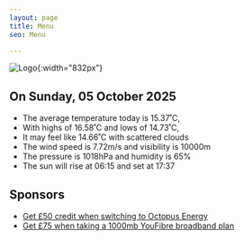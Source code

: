 ```yaml
---
layout: page
title: Menu
seo: Menu

---
```


![Logo](/images/logo.jpg){:width="832px"}

<!-- weather_marker starts -->
## On Sunday, 05 October 2025

- The average temperature today is 15.37˚C,
- With highs of 16.58˚C and lows of 14.73˚C,
- It may feel like 14.66˚C with scattered clouds
- The wind speed is 7.72m/s and visibility is 10000m
- The pressure is 1018hPa and humidity is 65%
- The sun will rise at 06:15 and set at 17:37

<!-- weather_marker ends -->

## Sponsors

- [Get £50 credit when switching to Octopus Energy](https://bit.ly/3oD1nnS)
- [Get £75 when taking a 1000mb YouFibre broadband plan](https://aklam.io/91zWhU?)

